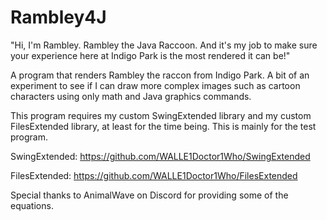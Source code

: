 # Rambley4J
 "Hi, I'm Rambley. Rambley the Java Raccoon. And it's my job to make sure your experience here at Indigo Park is the most rendered it can be!"

 A program that renders Rambley the raccon from Indigo Park. A bit of an experiment to see if I can draw more complex images such as cartoon characters using only math and Java graphics commands.

 This program requires my custom SwingExtended library and my custom FilesExtended library, at least for the time being. This is mainly for the test program.

 SwingExtended: https://github.com/WALLE1Doctor1Who/SwingExtended

 FilesExtended: https://github.com/WALLE1Doctor1Who/FilesExtended

 Special thanks to AnimalWave on Discord for providing some of the equations.
